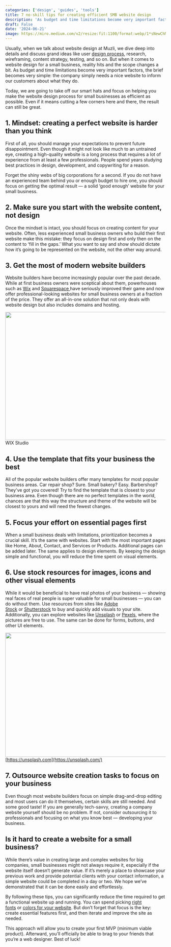 ```yaml
---
categories: ['design', 'guides', 'tools']
title: 7 no-skill tips for creating efficient SMB website design
description: 'As budget and time limitations become very important factors, the brief becomes very simple: the company simply needs a nice website to inform our customers about what they do.'
draft: False
date: '2024-06-21'
image: https://miro.medium.com/v2/resize:fit:1100/format:webp/1*sNewChM9ICuXokbrzbymQw.png
---
```



Usually, when we talk about website design at Muzli, we dive deep into details and discuss grand ideas like user [design process](https://muz.li/blog/design-process-thinking), research, wireframing, content strategy, testing, and so on. But when it comes to website design for a small business, reality hits and the scope changes a bit. As budget and time limitations become very important factors, the brief becomes very simple: the company simply needs a nice website to inform our customers about what they do.

Today, we are going to take off our smart hats and focus on helping you make the website design process for small businesses as efficient as possible. Even if it means cutting a few corners here and there, the result can still be great.

## 1. Mindset: creating a perfect website is harder than you think

First of all, you should manage your expectations to prevent future disappointment. Even though it might not look like much to an untrained eye, creating a high-quality website is a long process that requires a lot of experience from at least a few professionals. People spend years studying best practices in design, development, and copywriting for a reason.

Forget the shiny webs of big corporations for a second. If you do not have an experienced team behind you or enough budget to hire one, you should focus on getting the optimal result — a solid ‘good enough’ website for your small business.

## 2. Make sure you start with the website content, not design

Once the mindset is intact, you should focus on creating content for your website. Often, less experienced small business owners who build their first website make this mistake: they focus on design first and only then on the content to ‘fill in the gaps.’ What you want to say and show should dictate how it’s going to be represented on the website, not the other way around.

## 3. Get the most of modern website builders

Website builders have become increasingly popular over the past decade. While at first business owners were sceptical about them, powerhouses such as [Wix](https://www.wix.com/) and [Squarespace ](https://www.squarespace.com/)have seriously improved their game and now offer professional-looking websites for small business owners at a fraction of the price. They offer an all-in-one solution that not only deals with website design but also includes domains and hosting.

[<img height="401" width="1200" class="wideImg" src="https://miro.medium.com/v2/resize:fit:1200/0*WdreJJ8R6bHk1cTu.png" />](https://www.wix.com/studio)WIX Studio

## 4. Use the template that fits your business the best

All of the popular website builders offer many templates for most popular business areas. Car repair shop? Sure. Small bakery? Easy. Barbershop? They’ve got you covered! Try to find the template that is closest to your business area. Even though there are no perfect templates in the world, chances are that this way the structure and theme of the website will be closest to yours and will need the fewest changes.

## 5. Focus your effort on essential pages first

When a small business deals with limitations, prioritization becomes a crucial skill. It’s the same with websites. Start with the most important pages like Home, About, Contact, and Services or Products. Additional pages can be added later. The same applies to design elements. By keeping the design simple and functional, you will reduce the time spent on visual elements.

## 6. Use stock resources for images, icons and other visual elements

While it would be beneficial to have real photos of your business — showing real faces of real people is super valuable for small businesses — you can do without them. Use resources from sites like [Adobe Stock](https://stock.adobe.com/) or [Shutterstock](https://www.shutterstock.com/) to buy and quickly add visuals to your site. Additionally, you can explore websites like [Unsplash](https://unsplash.com/) or [Pexels](http://pexels.com/), where the pictures are free to use. The same can be done for forms, buttons, and other UI elements.

[<img height="389" width="1200" class="wideImg" src="https://miro.medium.com/v2/resize:fit:1200/1*7HnXnB_-1qyKmWCNoULIKQ.png" />](https://unsplash.com/)[https://unsplash.com](https://unsplash.com/)

## 7. Outsource website creation tasks to focus on your business

Even though most website builders focus on simple drag-and-drop editing and most users can do it themselves, certain skills are still needed. And some good taste! If you are generally tech-savvy, creating a company website yourself should be no problem. If not, consider outsourcing it to professionals and focusing on what you know best — developing your business.

## Is it hard to create a website for a small business?

While there’s value in creating large and complex websites for big companies, small businesses might not always require it, especially if the website itself doesn’t generate value. If it’s merely a place to showcase your previous work and provide potential clients with your contact information, a simple website could be completed in a day or two. We hope we’ve demonstrated that it can be done easily and effortlessly.

By following these tips, you can significantly reduce the time required to get a functional website up and running. You can spend picking [right fonts](https://muz.li/blog/30-great-free-fonts-for-2024) or [colors for your website](https://muz.li/blog/the-ultimate-guide-to-choosing-the-right-colors-for-your-project). But don’t forget that focus is the key: create essential features first, and then iterate and improve the site as needed.

This approach will allow you to create your first MVP (minimum viable product). Afterward, you’ll officially be able to brag to your friends that you’re a web designer. Best of luck!